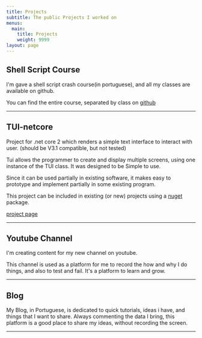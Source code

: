 ```yaml
---
title: Projects
subtitle: The public Projects I worked on
menus:
  main:
    title: Projects
    weight: 9999
layout: page
---
```

## Shell Script Course

I'm gave a shell script crash course(in portuguese), and all my classes are available on github.

You can find the entire course, separated by class on [github](https://github.com/orgs/fc-shell-scripting)

---

## TUI-netcore

Project for .net core 2 which renders a simple text interface to interact with user. (should be V3.1 compatible, but not tested)

Tui allows the programmer to create and display multiple screens, using one instance of the TUI class. It was designed to be Simple to use.

Since it can be used partially in existing software, it makes easy to prototype and implement partially in some existing program.

This project can be included in existing (or new) projects using a [nuget](https://www.nuget.org/packages/fc.tui-core/) package.

[project page](http://tui.czetta.com)</a></p>

---

## Youtube Channel</h3>

I'm creating content for my new channel on youtube.

This channel is used as a platform for me to record the how and why I do things, and also to test and fail. It's a platform to learn and grow.

---

## Blog

My Blog, in Portuguese, is dedicated to quick tutorials, ideas i have, and things that I want to share. Always commenting the data I bring, this platform is a good place to share my ideas, without recording the screen.

---
